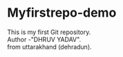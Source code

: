 # Myfirstrepo-demo
This is my first Git repository.
<br>
Author -"DHRUV YADAV".
<br>
from uttarakhand (dehradun).

